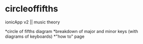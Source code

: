 # circleoffifths
ionicApp v2 || music theory

*circle of fifths diagram
*breakdown of major and minor keys (with diagrams of keyboards)
*"how to" page
